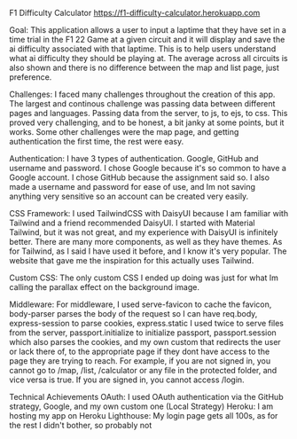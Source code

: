 F1 Difficulty Calculator
https://f1-difficulty-calculator.herokuapp.com

Goal: This application allows a user to input a laptime that they have set in a time trial in the F1 22 Game at a given circuit and it will display and save the ai difficulty associated with that laptime. This is to help users understand what ai difficulty they should be playing at. The average across all circuits is also shown and there is no difference between the map and list page, just preference.

Challenges: I faced many challenges throughout the creation of this app. The largest and continous challenge was passing data between different pages and languages. Passing data from the server, to js, to ejs, to css. This proved very challenging, and to be honest, a bit janky at some points, but it works. Some other challenges were the map page, and getting authentication the first time, the rest were easy.


Authentication: I have 3 types of authentication. Google, GitHub and username and password. I chose Google because it's so common to have a Google account. I chose GitHub because the assignment said so. I also made a username and password for ease of use, and Im not saving anything very sensitive so an account can be created very easily.

CSS Framework: I used TailwindCSS with DaisyUI because I am familiar with Tailwind and a friend recommended DaisyUI. I started with Material Tailwind, but it was not great, and my experience with DaisyUI is infinitely better. There are many more components, as well as they have themes. As for Tailwind, as I said I have used it before, and I know it's very popular. The website that gave me the inspiration for this actually uses Tailwind.

Custom CSS: The only custom CSS I ended up doing was just for what Im calling the parallax effect on the background image.

Middleware: For middleware, I used serve-favicon to cache the favicon, body-parser parses the body of the request so I can have req.body, express-session to parse cookies, express.static I used twice to serve files from the server, passport.initialize to initialize passport, passport.session which also parses the cookies, and my own custom that redirects the user or lack there of, to the appropriate page if they dont have access to the page they are trying to reach. For example, if you are not signed in, you cannot go to /map, /list, /calculator or any file in the protected folder, and vice versa is true. If you are signed in, you cannot access /login.

Technical Achievements
OAuth: I used OAuth authentication via the GitHub strategy, Google, and my own custom one (Local Strategy)
Heroku: I am hosting my app on Heroku
Lighthouse: My login page gets all 100s, as for the rest I didn't bother, so probably not
